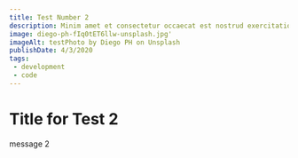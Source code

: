 ```yaml
---
title: Test Number 2
description: Minim amet et consectetur occaecat est nostrud exercitation occaecat consectetur amet ea incididunt.
image: diego-ph-fIq0tET6llw-unsplash.jpg'
imageAlt: testPhoto by Diego PH on Unsplash
publishDate: 4/3/2020
tags: 
 - development
 - code
---
```


# Title for Test 2

message 2